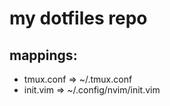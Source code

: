 # my dotfiles repo

## mappings:

- tmux.conf => ~/.tmux.conf
- init.vim => ~/.config/nvim/init.vim
